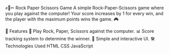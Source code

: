 ✊📄✂ Rock Paper Scissors Game
A simple Rock-Paper-Scissors game where you play against the computer! Your score increases by 1 for every win, and the player with the maximum points wins the game. 🎮

🚀 Features
🤖 Play Rock, Paper, Scissors against the computer.
📊 Score tracking system to determine the winner.
🎨 Simple and interactive UI.
🛠 Technologies Used
HTML
CSS
JavaScript
